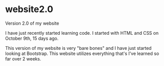 # website2.0
Version 2.0 of my website

I have just recently started learning code. I started with HTML and CSS on October 9th, 15 days ago. 

This version of my website is very "bare bones" and I have just started looking at Bootstrap. This website utilizes everything that's I've learned so far over 2 weeks.
